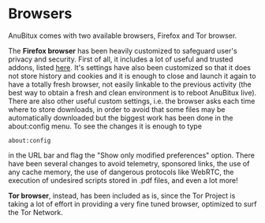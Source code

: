 # Browsers

AnuBitux comes with two available browsers, Firefox and Tor browser.

The **Firefox browser** has been heavily customized to safeguard user's privacy and security. First of all, it includes a lot of useful and trusted addons, listed [here](browsers.md). It's settings have also been customized so that it does not store history and cookies and it is enough to close and launch it again to have a totally fresh browser, not easily linkable to the previous activity (the best way to obtain a fresh and clean environment is to reboot AnuBitux live). There are also other useful custom settings, i.e. the browser asks each time where to store downloads, in order to avoid that some files may be automatically downloaded but the biggest work has been done in the about:config menu. To see the changes it is enough to type

```
about:config
```

in the URL bar and flag the "Show only modified preferences" option. There have been several changes to avoid telemetry, sponsored links, the use of any cache memory, the use of dangerous protocols like WebRTC, the execution of undesired scripts stored in .pdf files, and even a lot more!

**Tor browser**, instead, has been included as is, since the Tor Project is taking a lot of effort in providing a very fine tuned browser, optimized to surf the Tor Network.
